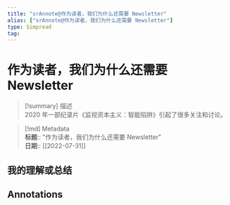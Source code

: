 ```yaml
---
title: "srAnnote@作为读者，我们为什么还需要 Newsletter"
alias: ["srAnnote@作为读者，我们为什么还需要 Newsletter"]
type: Simpread
tag: 
---
```


# 作为读者，我们为什么还需要 Newsletter

> [!summary] 描述  
> 2020 年一部纪录片《监视资本主义：智能陷阱》引起了很多关注和讨论。

> [!md] Metadata  
> **标题**:: "作为读者，我们为什么还需要 Newsletter"  
> **日期**:: [[2022-07-31]]  

## 我的理解或总结

## Annotations

